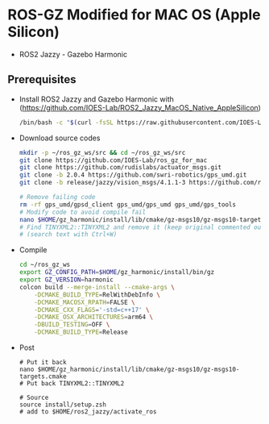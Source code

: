 # ROS-GZ Modified for MAC OS (Apple Silicon)

- ROS2 Jazzy - Gazebo Harmonic

## Prerequisites

- Install ROS2 Jazzy and Gazebo Harmonic with (https://github.com/IOES-Lab/ROS2_Jazzy_MacOS_Native_AppleSilicon)

  ```bash
  /bin/bash -c "$(curl -fsSL https://raw.githubusercontent.com/IOES-Lab/ROS2_Jazzy_MacOS_Native_AppleSilicon/main/install.sh)"
  ```

- Download source codes
  
  ```bash
  mkdir -p ~/ros_gz_ws/src && cd ~/ros_gz_ws/src
  git clone https://github.com/IOES-Lab/ros_gz_for_mac
  git clone https://github.com/rudislabs/actuator_msgs.git
  git clone -b 2.0.4 https://github.com/swri-robotics/gps_umd.git 
  git clone -b release/jazzy/vision_msgs/4.1.1-3 https://github.com/ros2-gbp/vision_msgs-release.git vison_msgs

  # Remove failing code
  rm -rf gps_umd/gpsd_client gps_umd/gps_umd gps_umd/gps_tools
  # Modify code to avoid compile fail
  nano $HOME/gz_harmonic/install/lib/cmake/gz-msgs10/gz-msgs10-targets.cmake
  # Find TINYXML2::TINYXML2 and remove it (keep original commented out!)
  # (search text with Ctrl+W)
  ```

- Compile
  
  ```bash
  cd ~/ros_gz_ws
  export GZ_CONFIG_PATH=$HOME/gz_harmonic/install/bin/gz
  export GZ_VERSION=harmonic
  colcon build --merge-install --cmake-args \
      -DCMAKE_BUILD_TYPE=RelWithDebInfo \
      -DCMAKE_MACOSX_RPATH=FALSE \
      -DCMAKE_CXX_FLAGS='-std=c++17' \
      -DCMAKE_OSX_ARCHITECTURES=arm64 \
      -DBUILD_TESTING=OFF \
      -DCMAKE_BUILD_TYPE=Release
  ```

- Post 
  ```
  # Put it back
  nano $HOME/gz_harmonic/install/lib/cmake/gz-msgs10/gz-msgs10-targets.cmake
  # Put back TINYXML2::TINYXML2

  # Source
  source install/setup.zsh
  # add to $HOME/ros2_jazzy/activate_ros
  ```